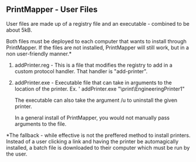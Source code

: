 PrintMapper - User Files
-------------------------

User files are made up of a registry file and an executable - combined to be about 5kB.

Both files must be deployed to each computer that wants to install through PrintMapper. If the files are not installed,
PrintMapper will still work, but in a non user-friendly manner.*

1. addPrinter.reg - This is a file that modifies the registry to add in a custom protocol handler. That handler is "add-printer".

2. addPrinter.exe - Executable file that can take in arguments to the location of the printer. Ex. 
     ' addPrinter.exe "\\print\EngineeringPrinter1"

     The executable can also take the argument /u to uninstall the given printer.

     In a general install of PrintMapper, you would not manually pass arguments to the file.

*The fallback - while effective is not the preffered method to install printers. Instead of a user clicking a link and having 
the printer be automagically installed, a batch file is downloaded to their computer which must be run by the user. 